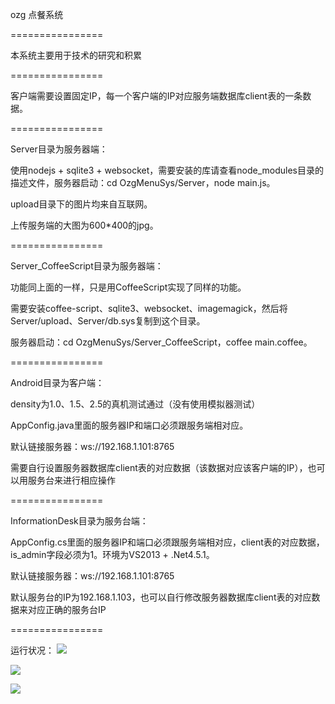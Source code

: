 ozg 点餐系统

================

本系统主要用于技术的研究和积累

================

客户端需要设置固定IP，每一个客户端的IP对应服务端数据库client表的一条数据。

================

Server目录为服务器端：

使用nodejs + sqlite3 + websocket，需要安装的库请查看node_modules目录的描述文件，服务器启动：cd OzgMenuSys/Server，node main.js。

upload目录下的图片均来自互联网。

上传服务端的大图为600*400的jpg。

================

Server_CoffeeScript目录为服务器端：

功能同上面的一样，只是用CoffeeScript实现了同样的功能。

需要安装coffee-script、sqlite3、websocket、imagemagick，然后将Server/upload、Server/db.sys复制到这个目录。

服务器启动：cd OzgMenuSys/Server_CoffeeScript，coffee main.coffee。

================

Android目录为客户端：

density为1.0、1.5、2.5的真机测试通过（没有使用模拟器测试）

AppConfig.java里面的服务器IP和端口必须跟服务端相对应。

默认链接服务器：ws://192.168.1.101:8765

需要自行设置服务器数据库client表的对应数据（该数据对应该客户端的IP），也可以用服务台来进行相应操作

================

InformationDesk目录为服务台端：

AppConfig.cs里面的服务器IP和端口必须跟服务端相对应，client表的对应数据，is_admin字段必须为1。环境为VS2013 + .Net4.5.1。

默认链接服务器：ws://192.168.1.101:8765

默认服务台的IP为192.168.1.103，也可以自行修改服务器数据库client表的对应数据来对应正确的服务台IP

================

运行状况：
![](https://raw.github.com/ouzhigang/OzgMenuSys/master/screenshot1.jpg)

![](https://raw.github.com/ouzhigang/OzgMenuSys/master/screenshot2.jpg)

![](https://raw.github.com/ouzhigang/OzgMenuSys/master/screenshot3.jpg)
